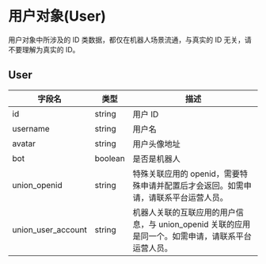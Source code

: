 # 用户对象(User) <Badge text="v1.0.0" />

用户对象中所涉及的 ID 类数据，都仅在机器人场景流通，与真实的 ID 无关，请不要理解为真实的 ID。

## User

| 字段名             | 类型   | 描述                                                                                               |
| ------------------ | ------ | -------------------------------------------------------------------------------------------------- |
| id                 | string | 用户 ID                                                                                            |
| username           | string | 用户名                                                                                             |
| avatar             | string | 用户头像地址                                                                                       |
| bot                | boolean   | 是否是机器人                                                                                       |
| union_openid       | string | 特殊关联应用的 openid，需要特殊申请并配置后才会返回。如需申请，请联系平台运营人员。                |
| union_user_account | string | 机器人关联的互联应用的用户信息，与 union_openid 关联的应用是同一个。如需申请，请联系平台运营人员。 |
